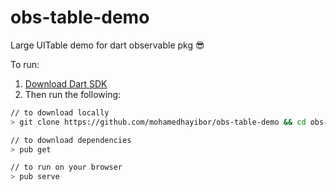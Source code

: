 # obs-table-demo

Large UITable demo for dart observable pkg :sunglasses:

To run:

1. [Download Dart SDK](https://www.dartlang.org/tools/sdk)
2. Then run the following:
```sh
// to download locally
> git clone https://github.com/mohamedhayibor/obs-table-demo && cd obs-table-demo

// to download dependencies
> pub get

// to run on your browser
> pub serve
```
